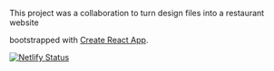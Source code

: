 This project was a collaboration to turn design files into a restaurant website

bootstrapped with [Create React App](https://github.com/facebook/create-react-app).

[![Netlify Status](https://api.netlify.com/api/v1/badges/1d70183d-daaf-421c-a774-8c3599d3feff/deploy-status)](https://app.netlify.com/sites/jva-grillmaster/deploys)